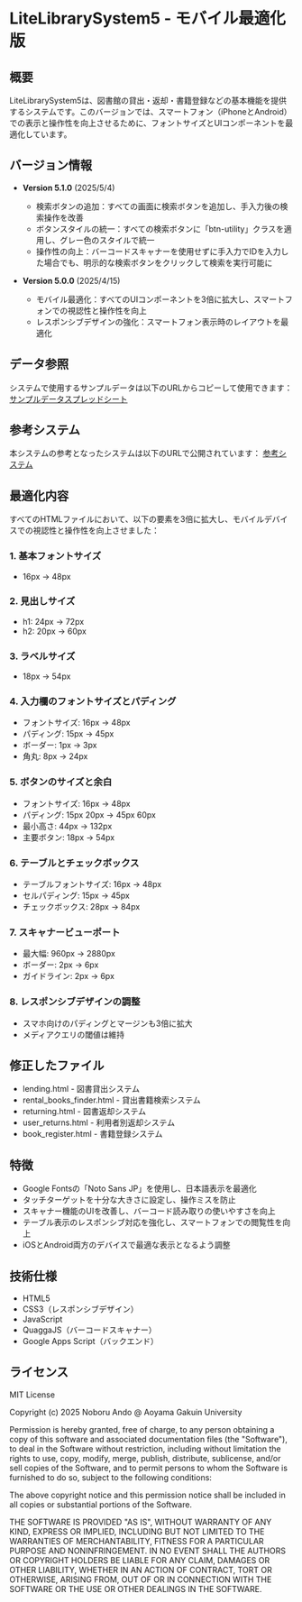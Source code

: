 # LiteLibrarySystem5 - モバイル最適化版

## 概要
LiteLibrarySystem5は、図書館の貸出・返却・書籍登録などの基本機能を提供するシステムです。このバージョンでは、スマートフォン（iPhoneとAndroid）での表示と操作性を向上させるために、フォントサイズとUIコンポーネントを最適化しています。

## バージョン情報
- **Version 5.1.0** (2025/5/4)
  - 検索ボタンの追加：すべての画面に検索ボタンを追加し、手入力後の検索操作を改善
  - ボタンスタイルの統一：すべての検索ボタンに「btn-utility」クラスを適用し、グレー色のスタイルで統一
  - 操作性の向上：バーコードスキャナーを使用せずに手入力でIDを入力した場合でも、明示的な検索ボタンをクリックして検索を実行可能に

- **Version 5.0.0** (2025/4/15)
  - モバイル最適化：すべてのUIコンポーネントを3倍に拡大し、スマートフォンでの視認性と操作性を向上
  - レスポンシブデザインの強化：スマートフォン表示時のレイアウトを最適化

## データ参照
システムで使用するサンプルデータは以下のURLからコピーして使用できます：
[サンプルデータスプレッドシート](https://docs.google.com/spreadsheets/d/1gPA3DUV4X4_OORNOViQ56urc1mWg3OK-qNuqY2Gu5vw/copy)

## 参考システム
本システムの参考となったシステムは以下のURLで公開されています：
[参考システム](https://sites.google.com/view/ueno999/top)

## 最適化内容
すべてのHTMLファイルにおいて、以下の要素を3倍に拡大し、モバイルデバイスでの視認性と操作性を向上させました：

### 1. 基本フォントサイズ
- 16px → 48px

### 2. 見出しサイズ
- h1: 24px → 72px
- h2: 20px → 60px

### 3. ラベルサイズ
- 18px → 54px

### 4. 入力欄のフォントサイズとパディング
- フォントサイズ: 16px → 48px
- パディング: 15px → 45px
- ボーダー: 1px → 3px
- 角丸: 8px → 24px

### 5. ボタンのサイズと余白
- フォントサイズ: 16px → 48px
- パディング: 15px 20px → 45px 60px
- 最小高さ: 44px → 132px
- 主要ボタン: 18px → 54px

### 6. テーブルとチェックボックス
- テーブルフォントサイズ: 16px → 48px
- セルパディング: 15px → 45px
- チェックボックス: 28px → 84px

### 7. スキャナービューポート
- 最大幅: 960px → 2880px
- ボーダー: 2px → 6px
- ガイドライン: 2px → 6px

### 8. レスポンシブデザインの調整
- スマホ向けのパディングとマージンも3倍に拡大
- メディアクエリの閾値は維持

## 修正したファイル
- lending.html - 図書貸出システム
- rental_books_finder.html - 貸出書籍検索システム
- returning.html - 図書返却システム
- user_returns.html - 利用者別返却システム
- book_register.html - 書籍登録システム

## 特徴
- Google Fontsの「Noto Sans JP」を使用し、日本語表示を最適化
- タッチターゲットを十分な大きさに設定し、操作ミスを防止
- スキャナー機能のUIを改善し、バーコード読み取りの使いやすさを向上
- テーブル表示のレスポンシブ対応を強化し、スマートフォンでの閲覧性を向上
- iOSとAndroid両方のデバイスで最適な表示となるよう調整

## 技術仕様
- HTML5
- CSS3（レスポンシブデザイン）
- JavaScript
- QuaggaJS（バーコードスキャナー）
- Google Apps Script（バックエンド）

## ライセンス
MIT License

Copyright (c) 2025 Noboru Ando @ Aoyama Gakuin University

Permission is hereby granted, free of charge, to any person obtaining a copy
of this software and associated documentation files (the "Software"), to deal
in the Software without restriction, including without limitation the rights
to use, copy, modify, merge, publish, distribute, sublicense, and/or sell
copies of the Software, and to permit persons to whom the Software is
furnished to do so, subject to the following conditions:

The above copyright notice and this permission notice shall be included in all
copies or substantial portions of the Software.

THE SOFTWARE IS PROVIDED "AS IS", WITHOUT WARRANTY OF ANY KIND, EXPRESS OR
IMPLIED, INCLUDING BUT NOT LIMITED TO THE WARRANTIES OF MERCHANTABILITY,
FITNESS FOR A PARTICULAR PURPOSE AND NONINFRINGEMENT. IN NO EVENT SHALL THE
AUTHORS OR COPYRIGHT HOLDERS BE LIABLE FOR ANY CLAIM, DAMAGES OR OTHER
LIABILITY, WHETHER IN AN ACTION OF CONTRACT, TORT OR OTHERWISE, ARISING FROM,
OUT OF OR IN CONNECTION WITH THE SOFTWARE OR THE USE OR OTHER DEALINGS IN THE
SOFTWARE.
